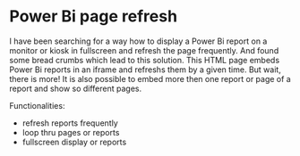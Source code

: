 # Power Bi page refresh

I have been searching for a way how to display a Power Bi report on a monitor or kiosk in fullscreen and refresh the page frequently. And found some bread crumbs which lead to this solution. This HTML page embeds Power Bi reports in an iframe and refreshs them by a given time. But wait, there is more! It is also possible to embed more then one report or page of a report and show so different pages. 

Functionalities:

- refresh reports frequently
- loop thru pages or reports
- fullscreen display or reports
